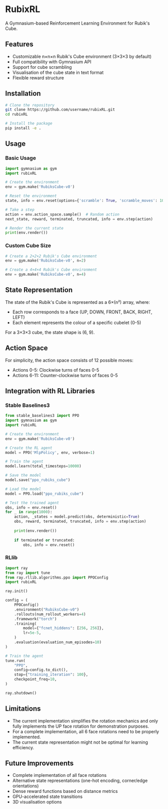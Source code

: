 # RubixRL

A Gymnasium-based Reinforcement Learning Environment for Rubik's Cube.

## Features

- Customizable n×n×n Rubik's Cube environment (3×3×3 by default)
- Full compatibility with Gymnasium API
- Support for cube scrambling
- Visualisation of the cube state in text format
- Flexible reward structure

## Installation

```bash
# Clone the repository
git clone https://github.com/username/rubixRL.git
cd rubixRL

# Install the package
pip install -e .
```

## Usage

### Basic Usage

```python
import gymnasium as gym
import rubixRL

# Create the environment
env = gym.make('RubiksCube-v0')

# Reset the environment
state, info = env.reset(options={'scramble': True, 'scramble_moves': 10})

# Take a step
action = env.action_space.sample()  # Random action
next_state, reward, terminated, truncated, info = env.step(action)

# Render the current state
print(env.render())
```

### Custom Cube Size

```python
# Create a 2×2×2 Rubik's Cube environment
env = gym.make('RubiksCube-v0', n=2)

# Create a 4×4×4 Rubik's Cube environment
env = gym.make('RubiksCube-v0', n=4)
```

## State Representation

The state of the Rubik's Cube is represented as a 6×(n²) array, where:
- Each row corresponds to a face (UP, DOWN, FRONT, BACK, RIGHT, LEFT)
- Each element represents the colour of a specific cubelet (0-5)

For a 3×3×3 cube, the state shape is (6, 9).

## Action Space

For simplicity, the action space consists of 12 possible moves:
- Actions 0-5: Clockwise turns of faces 0-5
- Actions 6-11: Counter-clockwise turns of faces 0-5

## Integration with RL Libraries

### Stable Baselines3

```python
from stable_baselines3 import PPO
import gymnasium as gym
import rubixRL

# Create the environment
env = gym.make('RubiksCube-v0')

# Create the RL agent
model = PPO('MlpPolicy', env, verbose=1)

# Train the agent
model.learn(total_timesteps=10000)

# Save the model
model.save("ppo_rubiks_cube")

# Load the model
model = PPO.load("ppo_rubiks_cube")

# Test the trained agent
obs, info = env.reset()
for _ in range(1000):
    action, _states = model.predict(obs, deterministic=True)
    obs, reward, terminated, truncated, info = env.step(action)
    
    print(env.render())
    
    if terminated or truncated:
        obs, info = env.reset()
```

### RLlib

```python
import ray
from ray import tune
from ray.rllib.algorithms.ppo import PPOConfig
import rubixRL

ray.init()

config = (
    PPOConfig()
    .environment("RubiksCube-v0")
    .rollouts(num_rollout_workers=4)
    .framework("torch")
    .training(
        model={"fcnet_hiddens": [256, 256]},
        lr=5e-5,
    )
    .evaluation(evaluation_num_episodes=10)
)

# Train the agent
tune.run(
    "PPO",
    config=config.to_dict(),
    stop={"training_iteration": 100},
    checkpoint_freq=10,
)

ray.shutdown()
```

## Limitations

- The current implementation simplifies the rotation mechanics and only fully implements the UP face rotation for demonstration purposes.
- For a complete implementation, all 6 face rotations need to be properly implemented.
- The current state representation might not be optimal for learning efficiency.

## Future Improvements

- Complete implementation of all face rotations
- Alternative state representations (one-hot encoding, corner/edge orientations)
- Dense reward functions based on distance metrics
- GPU-accelerated state transitions
- 3D visualisation options 
